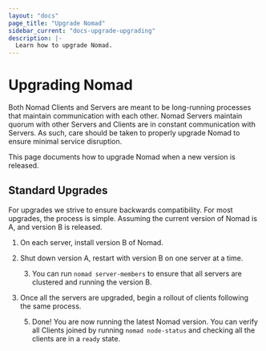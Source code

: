 ```yaml
---
layout: "docs"
page_title: "Upgrade Nomad"
sidebar_current: "docs-upgrade-upgrading"
description: |-
  Learn how to upgrade Nomad.
---
```


# Upgrading Nomad

Both Nomad Clients and Servers are meant to be long-running processes that
maintain communication with each other. Nomad Servers maintain quorum with other
Servers and Clients are in constant communication with Servers. As such, care
should be taken to properly upgrade Nomad to ensure minimal service disruption.

This page documents how to upgrade Nomad when a new version is released.

## Standard Upgrades

For upgrades we strive to ensure backwards compatibility. For most upgrades, the
process is simple. Assuming the current version of Nomad is A, and version B is
released.

1. On each server, install version B of Nomad.

2. Shut down version A, restart with version B on one server at a time.

    3. You can run `nomad server-members` to ensure that all servers are
       clustered and running the version B.

4. Once all the servers are upgraded, begin a rollout of clients following
   the same process.

   5. Done! You are now running the latest Nomad version. You can verify all
      Clients joined by running `nomad node-status` and checking all the clients
      are in a `ready` state.
